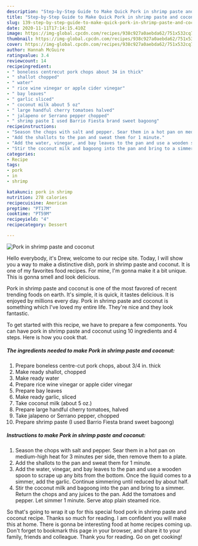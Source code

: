 ```yaml
---
description: "Step-by-Step Guide to Make Quick Pork in shrimp paste and coconut"
title: "Step-by-Step Guide to Make Quick Pork in shrimp paste and coconut"
slug: 139-step-by-step-guide-to-make-quick-pork-in-shrimp-paste-and-coconut
date: 2020-11-11T17:14:15.410Z
image: https://img-global.cpcdn.com/recipes/938c927a0aebda62/751x532cq70/pork-in-shrimp-paste-and-coconut-recipe-main-photo.jpg
thumbnail: https://img-global.cpcdn.com/recipes/938c927a0aebda62/751x532cq70/pork-in-shrimp-paste-and-coconut-recipe-main-photo.jpg
cover: https://img-global.cpcdn.com/recipes/938c927a0aebda62/751x532cq70/pork-in-shrimp-paste-and-coconut-recipe-main-photo.jpg
author: Hannah McGuire
ratingvalue: 3.4
reviewcount: 14
recipeingredient:
- " boneless centrecut pork chops about 34 in thick"
- " shallot chopped"
- " water"
- " rice wine vinegar or apple cider vinegar"
- " bay leaves"
- " garlic sliced"
- " coconut milk about 5 oz"
- " large handful cherry tomatoes halved"
- " jalapeno or Serrano pepper chopped"
- " shrimp paste I used Barrio Fiesta brand sweet bagoong"
recipeinstructions:
- "Season the chops with salt and pepper. Sear them in a hot pan on medium-high heat for 3 minutes per side, then remove them to a plate."
- "Add the shallots to the pan and sweat them for 1 minute."
- "Add the water, vinegar, and bay leaves to the pan and use a wooden spoon to scrape up any bits from the bottom. Once the liquid comes to a simmer, add the garlic. Continue simmering until reduced by about half."
- "Stir the coconut milk and bagoong into the pan and bring to a simmer. Return the chops and any juices to the pan. Add the tomatoes and pepper. Let simmer 1 minute. Serve atop plain steamed rice."
categories:
- Recipe
tags:
- pork
- in
- shrimp

katakunci: pork in shrimp 
nutrition: 278 calories
recipecuisine: American
preptime: "PT17M"
cooktime: "PT59M"
recipeyield: "4"
recipecategory: Dessert

---
```



![Pork in shrimp paste and coconut](https://img-global.cpcdn.com/recipes/938c927a0aebda62/751x532cq70/pork-in-shrimp-paste-and-coconut-recipe-main-photo.jpg)

Hello everybody, it's Drew, welcome to our recipe site. Today, I will show you a way to make a distinctive dish, pork in shrimp paste and coconut. It is one of my favorites food recipes. For mine, I'm gonna make it a bit unique. This is gonna smell and look delicious.

Pork in shrimp paste and coconut is one of the most favored of recent trending foods on earth. It's simple, it is quick, it tastes delicious. It is enjoyed by millions every day. Pork in shrimp paste and coconut is something which I've loved my entire life. They're nice and they look fantastic.




To get started with this recipe, we have to prepare a few components. You can have pork in shrimp paste and coconut using 10 ingredients and 4 steps. Here is how you cook that.

<!--inarticleads1-->

##### The ingredients needed to make Pork in shrimp paste and coconut:

1. Prepare  boneless centre-cut pork chops, about 3/4 in. thick
1. Make ready  shallot, chopped
1. Make ready  water
1. Prepare  rice wine vinegar or apple cider vinegar
1. Prepare  bay leaves
1. Make ready  garlic, sliced
1. Take  coconut milk (about 5 oz.)
1. Prepare  large handful cherry tomatoes, halved
1. Take  jalapeno or Serrano pepper, chopped
1. Prepare  shrimp paste (I used Barrio Fiesta brand sweet bagoong)




<!--inarticleads2-->

##### Instructions to make Pork in shrimp paste and coconut:

1. Season the chops with salt and pepper. Sear them in a hot pan on medium-high heat for 3 minutes per side, then remove them to a plate.
1. Add the shallots to the pan and sweat them for 1 minute.
1. Add the water, vinegar, and bay leaves to the pan and use a wooden spoon to scrape up any bits from the bottom. Once the liquid comes to a simmer, add the garlic. Continue simmering until reduced by about half.
1. Stir the coconut milk and bagoong into the pan and bring to a simmer. Return the chops and any juices to the pan. Add the tomatoes and pepper. Let simmer 1 minute. Serve atop plain steamed rice.




So that's going to wrap it up for this special food pork in shrimp paste and coconut recipe. Thanks so much for reading. I am confident you will make this at home. There is gonna be interesting food at home recipes coming up. Don't forget to bookmark this page in your browser, and share it to your family, friends and colleague. Thank you for reading. Go on get cooking!
